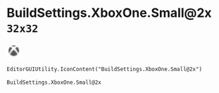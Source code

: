 # BuildSettings.XboxOne.Small@2x `32x32`
<img src="/img/BuildSettings.XboxOne.Small.png" width=32 height=32>

``` CSharp
EditorGUIUtility.IconContent("BuildSettings.XboxOne.Small@2x")
```
```
BuildSettings.XboxOne.Small@2x
```
